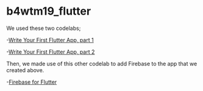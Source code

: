 # b4wtm19_flutter

We used these two codelabs;

-[Write Your First Flutter App, part 1](https://codelabs.developers.google.com/codelabs/first-flutter-app-pt1/)

-[Write Your First Flutter App, part 2](https://codelabs.developers.google.com/codelabs/first-flutter-app-pt2/)

Then, we made use of this other codelab to add Firebase to the app that we created above.

-[Firebase for Flutter](https://codelabs.developers.google.com/codelabs/flutter-firebase/)

